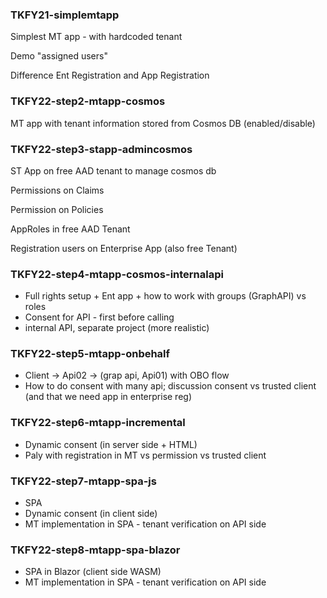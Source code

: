### TKFY21-simplemtapp

Simplest MT app - with hardcoded tenant

Demo "assigned users"

Difference Ent Registration and App Registration

### TKFY22-step2-mtapp-cosmos

MT app with tenant information stored from Cosmos DB (enabled/disable) 

### TKFY22-step3-stapp-admincosmos 

ST App on free AAD tenant to manage cosmos db

Permissions on Claims

Permission on Policies

AppRoles in free AAD Tenant

Registration users on Enterprise App (also free Tenant)

### TKFY22-step4-mtapp-cosmos-internalapi 

- Full rights setup + Ent app + how to work with groups (GraphAPI) vs roles
- Consent for API - first before calling
- internal API, separate project (more realistic)


### TKFY22-step5-mtapp-onbehalf 

* Client -> Api02 -> (grap api, Api01) with OBO flow
* How to do consent with many api; discussion consent vs trusted client (and that we need app in enterprise reg)

### TKFY22-step6-mtapp-incremental 

* Dynamic consent (in server side + HTML)
* Paly with registration in MT vs permission vs trusted client

### TKFY22-step7-mtapp-spa-js 

* SPA
* Dynamic consent (in client side)
* MT implementation in SPA - tenant verification on API side

### TKFY22-step8-mtapp-spa-blazor 

* SPA in Blazor (client side WASM)
* MT implementation in SPA - tenant verification on API side
